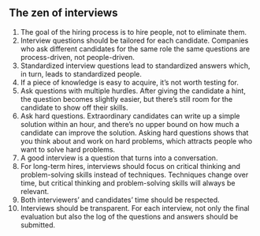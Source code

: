 ## The zen of interviews

1. The goal of the hiring process is to hire people, not to eliminate them.
2. Interview questions should be tailored for each candidate. Companies who ask different candidates for the same role the same questions are process-driven, not people-driven.
3. Standardized interview questions lead to standardized answers which, in turn, leads to standardized people.
4. If a piece of knowledge is easy to acquire, it’s not worth testing for.
5. Ask questions with multiple hurdles. After giving the candidate a hint, the question becomes slightly easier, but there’s still room for the candidate to show off their skills.
6. Ask hard questions. Extraordinary candidates can write up a simple solution within an hour, and there’s no upper bound on how much a candidate can improve the solution. Asking hard questions shows that you think about and work on hard problems, which attracts people who want to solve hard problems.
7. A good interview is a question that turns into a conversation.
8. For long-term hires, interviews should focus on critical thinking and problem-solving skills instead of techniques. Techniques change over time, but critical thinking and problem-solving skills will always be relevant.
9. Both interviewers’ and candidates’ time should be respected.
10. Interviews should be transparent. For each interview, not only the final evaluation but also the log of the questions and answers should be submitted.